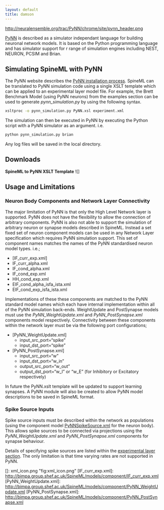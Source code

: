 ```yaml
---
layout: default
title: damson
---
```



<http://neuralensemble.org/trac/PyNN/chrome/site/pynn_header.png>

[PyNN] is described as a simulator independant language for building neuronal network models. It is based on the Python programming language and has simulator support for r range of simulation engines including NEST, NEURON, PCSIM and Brian.

Simulating SpineML with PyNN
----------------------------

The PyNN website describes the [PyNN installation process]. SpineML can be translated to PyNN simulation code using a single XSLT template which can be applied to an experimental layer model file. For example, the Brett Benchmark Model (using PyNN neurons) from the examples section can be used to generate *pynn\_simulation.py* by using the following syntax.

``` bash
xsltproc -o pynn_simulation.py PyNN.xsl experiment.xml
```

The simulation can then be executed in PyNN by executing the Python script with a PyNN simulator as an argument. i.e.

``` bash
python pynn_simulation.py brian
```

Any log files will be saved in the local directory.

Downloads
---------

**SpineML to PyNN XSLT Template** ![]

Usage and Limitations
---------------------

### Neuron Body Components and Network Layer Connectivity

The major limitation of PyNN is that only the High Level Network layer is supported. PyNN does not have the flexibility to allow the connection of arbitrary components. PyNN is also not able to support the simulation of arbitrary neuron or synapse models described in SpineML. Instead a set fixed set of neuron component models can be used in any Network Layer specification which requires PyNN simulation support. This set of component names matches the names of the PyNN standardised neuron model types. i.e.;

-   [IF\_curr\_exp.xml]
-   IF\_curr\_alpha.xml
-   IF\_cond\_alpha.xml
-   IF\_cond\_exp.xml
-   HH\_cond\_exp.xml
-   EIF\_cond\_alpha\_isfa\_ista.xml
-   EIF\_cond\_exp\_isfa\_ista.xml

Implementations of these these components are matched to the PyNN standard model names which each have internal implementation within all of the PyNN simulation back-ends. WeightUpdate and PostSynapse models must use the *PyNN\_WeightUpdate.xml* and *PyNN\_PostSynapse.xml* components model respectively. Connectivity between these components within the network layer must be via the following port configurations;

-   [PyNN\_WeightUpdate.xml]
    -   input\_src\_port=“spike”
    -   input\_dst\_port=“spike”
-   [PyNN\_PostSynapse.xml]
    -   input\_src\_port=“w”
    -   input\_dst\_port=“w\_in”
    -   output\_src\_port=“w\_out”
    -   output\_dst\_port=“w\_I” or “w\_E” (for Inhibitory or Excitatory respectively)

In future the PyNN.xslt template will be updated to support learning synapses. A PyNN module will also be created to allow PyNN model descriptions to be saved in SpineML format.

### Spike Source Inputs

Spike source inputs must be described within the network as populations (using the component model [PyNNSpikeSource.xml] for the neuron body). This allows spike sources to be connected via projections using the *PyNN\_WeightUpdate.xml* and *PyNN\_PostSynapse.xml* components for synapse behaviour.

Details of specifying spike sources are listed within the [experimental layer section]. The only limitation is that time varying rates are not supported in PyNN.

  [PyNNSpikeSource.xml]: http://bimpa.group.shef.ac.uk/SpineML/models/component/PyNNSpikeSource.xml
  [experimental layer section]: Experiment_layer "wikilink"
  [PyNN]: http://neuralensemble.org/trac/PyNN
  [PyNN installation process]: http://neuralensemble.org/trac/PyNN/wiki/Installation
  []: xml_icon.png "fig:xml_icon.png"
  [IF\_curr\_exp.xml]: http://bimpa.group.shef.ac.uk/SpineML/models/component/IF_curr_exp.xml
  [PyNN\_WeightUpdate.xml]: http://bimpa.group.shef.ac.uk/SpineML/models/component/PyNN_WeightUpdate.xml
  [PyNN\_PostSynapse.xml]: http://bimpa.group.shef.ac.uk/SpineML/models/component/PyNN_PostSynapse.xml
  
